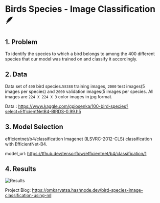 # Birds Species - Image Classification 🪶

## 1. Problem

To identify the species to which a bird belongs to among the 400 different species that our model was trained on and classify it accordingly. 

## 2. Data
Data set of `400` bird species.`58388` training images, `2000` test images(5 images per species) and `2000` validation images(5 images per species.
All images are `224 X 224 X 3` color images in jpg format. 

Data : https://www.kaggle.com/gpiosenka/100-bird-species?select=EfficientNetB4-BIRDS-0.99.h5

## 3. Model Selection
efficientnet/b4/classification
Imagenet (ILSVRC-2012-CLS) classification with EfficientNet-B4.

model_url: https://tfhub.dev/tensorflow/efficientnet/b4/classification/1

## 4. Results
<img src="https://github.com/Gitster7/Bird-Species-Detector/blob/main/Birds.png" alt="Results">



Project Blog: https://omkarvatsa.hashnode.dev/bird-species-image-classification-using-ml
